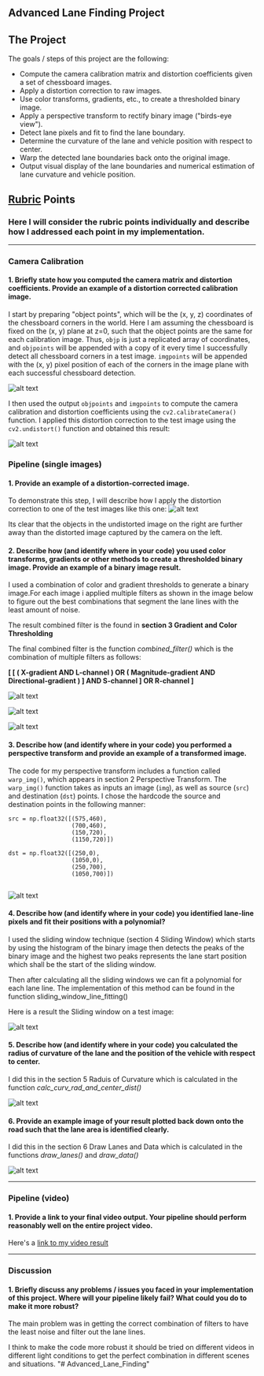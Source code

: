 ## Advanced Lane Finding Project

The Project
---

The goals / steps of this project are the following:

* Compute the camera calibration matrix and distortion coefficients given a set of chessboard images.
* Apply a distortion correction to raw images.
* Use color transforms, gradients, etc., to create a thresholded binary image.
* Apply a perspective transform to rectify binary image ("birds-eye view").
* Detect lane pixels and fit to find the lane boundary.
* Determine the curvature of the lane and vehicle position with respect to center.
* Warp the detected lane boundaries back onto the original image.
* Output visual display of the lane boundaries and numerical estimation of lane curvature and vehicle position.

[//]: # (Image References)

[image1]: ./examples/undistort_output.png "Undistorted"
[image2]: ./examples/undistort.png "Undistorted Road"
[image3]: ./examples/filters1.png "filters1"
[image4]: ./examples/filters2.png "filters2"
[image5]: ./examples/filters3.png "filters3"
[image6]: ./examples/warped.png "warped"
[image7]: ./examples/corners.png "corners"
[image8]: ./examples/lane_lines.png "lane_lines"
[image9]: ./examples/raduis_of_curv.png "raduis_of_curv"
[image10]: ./examples/lane_data.png "lane_data"
[video1]: ./test_videos_output/project_video.mp4 "Video"

## [Rubric](https://review.udacity.com/#!/rubrics/571/view) Points

### Here I will consider the rubric points individually and describe how I addressed each point in my implementation.  

---

### Camera Calibration

#### 1. Briefly state how you computed the camera matrix and distortion coefficients. Provide an example of a distortion corrected calibration image.
 
I start by preparing "object points", which will be the (x, y, z) coordinates of the chessboard corners in the world. Here I am assuming the chessboard is fixed on the (x, y) plane at z=0, such that the object points are the same for each calibration image.  Thus, `objp` is just a replicated array of coordinates, and `objpoints` will be appended with a copy of it every time I successfully detect all chessboard corners in a test image.  `imgpoints` will be appended with the (x, y) pixel position of each of the corners in the image plane with each successful chessboard detection.

![alt text][image7]

I then used the output `objpoints` and `imgpoints` to compute the camera calibration and distortion coefficients using the `cv2.calibrateCamera()` function.  I applied this distortion correction to the test image using the `cv2.undistort()` function and obtained this result: 

![alt text][image1]

### Pipeline (single images)

#### 1. Provide an example of a distortion-corrected image.

To demonstrate this step, I will describe how I apply the distortion correction to one of the test images like this one:
![alt text][image2]

Its clear that the objects in the undistorted image on the right are further away than the distorted image captured by the camera on the left.

#### 2. Describe how (and identify where in your code) you used color transforms, gradients or other methods to create a thresholded binary image.  Provide an example of a binary image result.

I used a combination of color and gradient thresholds to generate a binary image.For each image i applied multiple filters as shown in the image below to figure out the best combinations that segment the lane lines with the least amount of noise.

The result combined filter is the found in **section 3 Gradient and Color Thresholding**

The final combined filter is the function *combined_filter()* which is the combination of multiple filters as follows:

**[ [ ( X-gradient AND L-channel ) OR ( Magnitude-gradient AND Directional-gradient ) ] AND S-channel ] OR R-channel ]**


![alt text][image3]

![alt text][image4]

![alt text][image5]


#### 3. Describe how (and identify where in your code) you performed a perspective transform and provide an example of a transformed image.

The code for my perspective transform includes a function called `warp_img()`, which appears in section 2 Perspective Transform.  The `warp_img()` function takes as inputs an image (`img`), as well as source (`src`) and destination (`dst`) points.  I chose the hardcode the source and destination points in the following manner:


    src = np.float32([(575,460),
                      (700,460),
                      (150,720),
                      (1150,720)])
    
    dst = np.float32([(250,0), 
                      (1050,0), 
                      (250,700), 
                      (1050,700)])
```
```

![alt text][image6]

#### 4. Describe how (and identify where in your code) you identified lane-line pixels and fit their positions with a polynomial?

I used the sliding window technique (section 4 Sliding Window) which starts by using the histogram of the binary image then detects the peaks of the binary image and the highest two peaks represents the lane start position which shall be the start of the sliding window. 

Then after calculating all the sliding windows we can fit a polynomial for each lane line. The implementation of this method can be found in the function sliding_window_line_fitting() 

Here is a result the Sliding window on a test image:

![alt text][image8]

#### 5. Describe how (and identify where in your code) you calculated the radius of curvature of the lane and the position of the vehicle with respect to center.

I did this in the section 5 Raduis of Curvature which is calculated in the function *calc_curv_rad_and_center_dist()* 

![alt text][image9]

#### 6. Provide an example image of your result plotted back down onto the road such that the lane area is identified clearly.

I did this in the section 6 Draw Lanes and Data which is calculated in the functions *draw_lanes()*  and *draw_data()*


![alt text][image10]

---

### Pipeline (video)

#### 1. Provide a link to your final video output.  Your pipeline should perform reasonably well on the entire project video.

Here's a [link to my video result](./test_videos_output/project_video.mp4)

---

### Discussion

#### 1. Briefly discuss any problems / issues you faced in your implementation of this project.  Where will your pipeline likely fail?  What could you do to make it more robust?

The main problem was in getting the correct combination of filters to have the least noise and filter out the lane lines.

I think to make the code more robust it should be tried on different videos in different light conditions to get the perfect combination in different scenes and situations.
"# Advanced_Lane_Finding" 
